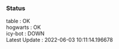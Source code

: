 ### Status


table : OK  
hogwarts : OK  
icy-bot : DOWN  
Latest Update : 2022-06-03 10:11:14.196678
